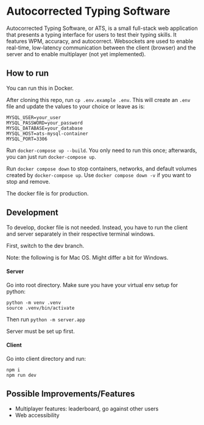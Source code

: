 # Autocorrected Typing Software


Autocorrected Typing Software, or ATS, is a small full-stack web application that presents a typing interface for users to test their typing skills. It features WPM, accuracy, and autocorrect. Websockets are used to enable real-time, low-latency communication between the client (browser) and the server and to enable multiplayer (not yet implemented).


## How to run

You can run this in Docker.

After cloning this repo, run `cp .env.example .env`. This will create an `.env` file and update the values to your choice or leave as is:
```
MYSQL_USER=your_user
MYSQL_PASSWORD=your_password
MYSQL_DATABASE=your_database
MYSQL_HOST=ats-mysql-container
MYSQL_PORT=3306
```

Run `docker-compose up --build`. You only need to run this once; afterwards, you can just run `docker-compose up`.

Run `docker compose down` to stop containers, networks, and default volumes created by `docker-compose up`. Use `docker compose down -v` if you want to stop and remove.

The docker file is for production. 


## Development


To develop, docker file is not needed. Instead, you have to run the client and server separately in their respective terminal windows.

First, switch to the dev branch.

Note: the following is for Mac OS. Might differ a bit for Windows.

#### Server
Go into root directory. Make sure you have your virtual env setup for python:
```
python -m venv .venv
source .venv/bin/activate
```
Then run
`python -m server.app`

Server must be set up first.


#### Client

Go into client directory and run:
```
npm i
npm run dev
```

## Possible Improvements/Features

- Multiplayer features: leaderboard, go against other users
- Web accessibility